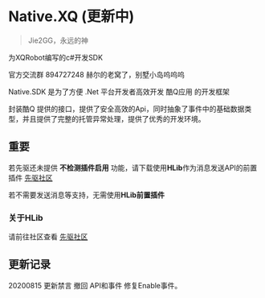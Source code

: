 # Native.XQ (更新中)
> Jie2GG，永远的神

为XQRobot编写的c#开发SDK

官方交流群 894727248 赫尔的老窝了，别墅小岛呜呜呜

Native.SDK 是为了方便 .Net 平台开发者高效开发 酷Q应用 的开发框架

封装酷Q 提供的接口，提供了安全高效的Api，同时抽象了事件中的基础数据类型，并且提供了完整的托管异常处理，提供了优秀的开发环境。

## 重要
若先驱还未提供 **不检测插件启用** 功能，请下载使用**HLib**作为消息发送API的前置插件 [先驱社区](https://discuss.xianqubot.com/d/27)

若不需要发送消息等支持，无需使用**HLib前置插件**

### 关于HLib
请前往社区查看 [先驱社区](https://discuss.xianqubot.com/d/27)

## 更新记录

20200815 更新禁言 撤回 API和事件 修复Enable事件。
